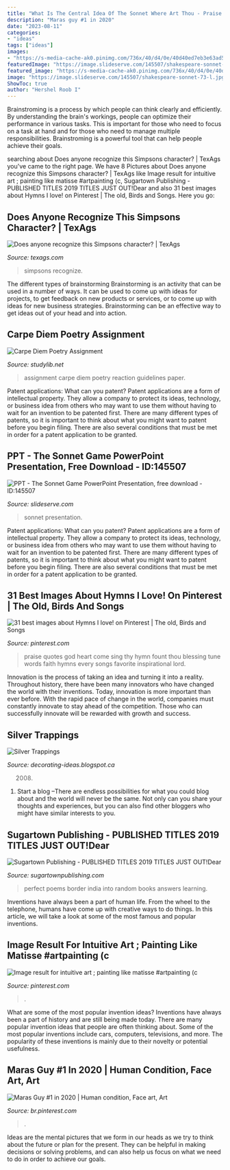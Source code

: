 ```yaml
---
title: "What Is The Central Idea Of The Sonnet Where Art Thou - Praise Quotes God Heart Come Sing Thy Hymn Fount Thou Blessing Tune Words Faith Hymns Every Songs Favorite Inspirational Lord"
description: "Maras guy #1 in 2020"
date: "2023-08-11"
categories:
- "ideas"
tags: ["ideas"]
images:
- "https://s-media-cache-ak0.pinimg.com/736x/40/d4/0e/40d40ed7eb3e63ad5481f8271fb5bdf9--come-thou-fount-praise-god.jpg"
featuredImage: "https://image.slideserve.com/145507/shakespeare-sonnet-73-l.jpg"
featured_image: "https://s-media-cache-ak0.pinimg.com/736x/40/d4/0e/40d40ed7eb3e63ad5481f8271fb5bdf9--come-thou-fount-praise-god.jpg"
image: "https://image.slideserve.com/145507/shakespeare-sonnet-73-l.jpg"
ShowToc: true
author: "Hershel Roob I"
---
```



Brainstroming is a process by which people can think clearly and efficiently. By understanding the brain's workings, people can optimize their performance in various tasks. This is important for those who need to focus on a task at hand and for those who need to manage multiple responsibilities. Brainstroming is a powerful tool that can help people achieve their goals.

	

		
searching about Does anyone recognize this Simpsons character? | TexAgs you've came to the right page. We have 8 Pictures about Does anyone recognize this Simpsons character? | TexAgs like Image result for intuitive art ; painting like matisse #artpainting (с, Sugartown Publishing - PUBLISHED TITLES 2019 TITLES JUST OUT!﻿Dear and also 31 best images about Hymns I love! on Pinterest | The old, Birds and Songs. Here you go:
		
    
## Does Anyone Recognize This Simpsons Character? | TexAgs

<img loading=lazy src="https://i.imgur.com/6VrEOK0.jpg" onerror="this.onerror=null;this.src='https://tse4.mm.bing.net/th?id=OIP.mH1PPPwelNkoDUEidQ715QHaJ4&amp;pid=15.1';" alt="Does anyone recognize this Simpsons character? | TexAgs">

_Source: texags.com_

>simpsons recognize. 

	

The different types of brainstorming
Brainstorming is an activity that can be used in a number of ways. It can be used to come up with ideas for projects, to get feedback on new products or services, or to come up with ideas for new business strategies. Brainstorming can be an effective way to get ideas out of your head and into action.

    
## Carpe Diem Poetry Assignment

<img loading=lazy src="https://s3.studylib.net/store/data/008025911_1-4239bbfad7e03e71178f16c60efeee24-300x300.png" onerror="this.onerror=null;this.src='https://tse2.mm.bing.net/th?id=OIP.I-YIDMnmXlak_vn1KileBQAAAA&amp;pid=15.1';" alt="Carpe Diem Poetry Assignment">

_Source: studylib.net_

>assignment carpe diem poetry reaction guidelines paper. 

	

Patent applications: What can you patent?
Patent applications are a form of intellectual property. They allow a company to protect its ideas, technology, or business idea from others who may want to use them without having to wait for an invention to be patented first. There are many different types of patents, so it is important to think about what you might want to patent before you begin filing. There are also several conditions that must be met in order for a patent application to be granted.

    
## PPT - The Sonnet Game PowerPoint Presentation, Free Download - ID:145507

<img loading=lazy src="https://image.slideserve.com/145507/shakespeare-sonnet-73-l.jpg" onerror="this.onerror=null;this.src='https://tse3.mm.bing.net/th?id=OIP.REBVQc0ekuSxcFUkYqYSjQHaFj&amp;pid=15.1';" alt="PPT - The Sonnet Game PowerPoint Presentation, free download - ID:145507">

_Source: slideserve.com_

>sonnet presentation. 

	

Patent applications: What can you patent?
Patent applications are a form of intellectual property. They allow a company to protect its ideas, technology, or business idea from others who may want to use them without having to wait for an invention to be patented first. There are many different types of patents, so it is important to think about what you might want to patent before you begin filing. There are also several conditions that must be met in order for a patent application to be granted.

    
## 31 Best Images About Hymns I Love! On Pinterest | The Old, Birds And Songs

<img loading=lazy src="https://s-media-cache-ak0.pinimg.com/736x/40/d4/0e/40d40ed7eb3e63ad5481f8271fb5bdf9--come-thou-fount-praise-god.jpg" onerror="this.onerror=null;this.src='https://tse2.mm.bing.net/th?id=OIP.mJogipvPN9vshQFj-HaAbgAAAA&amp;pid=15.1';" alt="31 best images about Hymns I love! on Pinterest | The old, Birds and Songs">

_Source: pinterest.com_

>praise quotes god heart come sing thy hymn fount thou blessing tune words faith hymns every songs favorite inspirational lord. 

	

Innovation is the process of taking an idea and turning it into a reality. Throughout history, there have been many innovators who have changed the world with their inventions. Today, innovation is more important than ever before. With the rapid pace of change in the world, companies must constantly innovate to stay ahead of the competition. Those who can successfully innovate will be rewarded with growth and success.

    
## Silver Trappings

<img loading=lazy src="http://2.bp.blogspot.com/_r_AGiLunN_s/SPbMMG_FZlI/AAAAAAAAAa4/BCpSJxzFRxk/s400/015.JPG" onerror="this.onerror=null;this.src='https://tse3.mm.bing.net/th?id=OIP.c4wsYriiWkhz7voY3KmQ4wAAAA&amp;pid=15.1';" alt="Silver Trappings">

_Source: decorating-ideas.blogspot.ca_

>2008. 

	

1. Start a blog –There are endless possibilities for what you could blog about and the world will never be the same. Not only can you share your thoughts and experiences, but you can also find other bloggers who might have similar interests to you. 

    
## Sugartown Publishing - PUBLISHED TITLES 2019 TITLES JUST OUT!﻿Dear

<img loading=lazy src="http://sugartownpublishing.com/yahoo_site_admin/assets/images/China_India_eastern_border_88.25462751_std.jpg" onerror="this.onerror=null;this.src='https://tse1.mm.bing.net/th?id=OIP.rvCRHw04taQuMZE78SMV9wHaJM&amp;pid=15.1';" alt="Sugartown Publishing - PUBLISHED TITLES 2019 TITLES JUST OUT!﻿Dear">

_Source: sugartownpublishing.com_

>perfect poems border india into random books answers learning. 

	

Inventions have always been a part of human life. From the wheel to the telephone, humans have come up with creative ways to do things. In this article, we will take a look at some of the most famous and popular inventions.

    
## Image Result For Intuitive Art ; Painting Like Matisse #artpainting (с

<img loading=lazy src="https://i.pinimg.com/736x/13/05/a4/1305a41b8f425be259d5b6f5c06e61a1.jpg" onerror="this.onerror=null;this.src='https://tse4.mm.bing.net/th?id=OIP.-yFhrmWwyt6li1Tu8CML4gHaHa&amp;pid=15.1';" alt="Image result for intuitive art ; painting like matisse #artpainting (с">

_Source: pinterest.com_

>. 

	

What are some of the most popular invention ideas?
Inventions have always been a part of history and are still being made today. There are many popular invention ideas that people are often thinking about. Some of the most popular inventions include cars, computers, televisions, and more. The popularity of these inventions is mainly due to their novelty or potential usefulness.

    
## Maras Guy #1 In 2020 | Human Condition, Face Art, Art

<img loading=lazy src="https://i.pinimg.com/474x/57/69/bc/5769bcea5057abcb15c0c6a6c59eb230--photo-portrait-male-portraits.jpg" onerror="this.onerror=null;this.src='https://tse3.mm.bing.net/th?id=OIP.Ruqh02KCorWomjs0yRgBLgAAAA&amp;pid=15.1';" alt="Maras Guy #1 in 2020 | Human condition, Face art, Art">

_Source: br.pinterest.com_

>. 

	

Ideas are the mental pictures that we form in our heads as we try to think about the future or plan for the present. They can be helpful in making decisions or solving problems, and can also help us focus on what we need to do in order to achieve our goals.

